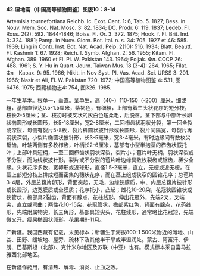 **42.湿地蒿（中国高等植物图鉴）图版10：8-14**

Artemisia tournefortiana Reichb. Ic. Exot. Cent. 1: 6, Tab. 5. 1827; Bess. in Nouv. Mem. Soc. Nat. Mosc. 3: 82. 1834; DC. Prodr. 6: 119. 1837; Ledeb. Fl. Ross. 2(2): 592. 1844-1846; Boiss. Fl. Or. 3: 372. 1875; Hook. f. Fl. Brit. Ind. 3: 324. 1881; Pamp. in Nuov. Giorn. Bot. Ital. n. s. 34: 705. 1927 et 46: 585. 1939; Ling in Contr. Inst. Bot. Nat. Acad. Peip. 2(10): 516. 1934; Blatt. Beautf. Fl. Kashmir 1: 67. 1928; Reich. f. Symb. Afghan. 2: 56. 1955; Kitam. Fl. Afghan. 389. 1960 et Fl. Pl. W. Pakistan 143. 1964; Poljak. Фл. СССР 26: 488. 1961; S. Y. Hu in Quart. Journ. Taiwan Mus. 18 (3-4): 264. 1965; Filat. Фл　Каэах. 9: 95. 1966; Nikit. in Nov Syst. Pl. Vas. Acad. Sci. URSS 3: 201. 1966; Nasir et Ali, Fl. W. Pakistan 720. 1972; 中国高等植物图鉴 4: 531, 图6476. 1975; 西藏植物志4: 754, 图326. 1985.

一年生草本。根单一，垂直。茎单生，高（40-）110-150（-200）厘米，细或粗，基部直径达0.5-1.5厘米，紫褐色，有细棱，上部有着生头状花序的短分枝，枝长2-5厘米；茎、枝初时被叉状的灰白色短柔毛，后脱落。茎下部与中部叶长卵状椭圆形或长圆形，长5-18厘米，宽2-8厘米，二回栉齿状羽状分裂，第一回全裂或深裂，每侧有裂片5-8枚，裂片椭圆状披针形或长圆形，裂片间隔宽，每裂片再羽状深裂，小裂片椭圆状披针形，长3-5毫米，宽3-4毫米，有时边缘间有数枚尖锯齿，叶轴两侧有多枚栉齿，叶柄长2-6厘米，基部有小型半抱茎的栉齿状假托叶；上部叶具短柄，一至二回栉齿状羽状深裂，裂片小；苞片叶无柄，羽状深裂或不分裂，而为线状披针形，裂片或不分裂的苞片叶边缘具数枚裂齿或锯齿，稀少全缘。头状花序多数，宽卵形或近球形，直径1.5-2毫米，直立，无梗或近无梗，在茎上部短分枝上排成短而密集的穗状花序，而在茎上组成狭窄的圆锥花序；总苞片3-4层，外层总苞片卵形，背面突起，无毛，边缘狭膜质，中、内层总苞片披针形或长圆形，边宽膜质或全膜质；花序托小，凸起；雌花10-20朵，花冠狭圆锥状或狭管状，檐部具2裂齿，背面有腺点，花柱线形，伸出花冠外，先端2叉，叉端尖，直立或弯曲；两性花10-15朵，花冠管状，檐部紫红色，背面有腺点，花药线形，先端附属物尖，长三角形，基部具短尖头，花柱线形，通常略比花冠短，先端微叉开。瘦果椭圆状卵形。花果期8-11月。

产新疆。我国西藏有记载，未见标本；新疆生于海拔800-1 500米附近的滩地、山谷、田野、缓坡地、屋旁、疏林下及其他半干旱或半湿润处。蒙古、阿富汗、伊朗、巴基斯坦（北部）、克什米尔地区及苏联（中亚）也有。模式标本采自喜马拉雅西北部地区。

在新疆作药用，有清热、解毒、消炎、止血之效。

